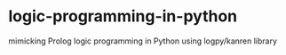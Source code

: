 # logic-programming-in-python
mimicking Prolog logic programming in Python using logpy/kanren library
